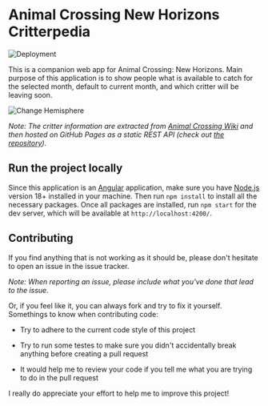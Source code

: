 # Animal Crossing New Horizons Critterpedia

![Deployment](https://github.com/xhsun/acnh-critters/workflows/Deployment/badge.svg)

This is a companion web app for Animal Crossing: New Horizons. Main purpose of this application is to show people what is available to catch for the selected month, default to current month, and which critter will be leaving soon.

![Change Hemisphere](https://i.imgur.com/jWPGJo2.gif)

_Note: The critter information are extracted from [Animal Crossing Wiki](https://animalcrossing.fandom.com/wiki/Animal_Crossing_Wiki) and then hosted on GitHub Pages as a static REST API (check out [the repository](https://github.com/xhsun/acnh-api))._

## Run the project locally

Since this application is an [Angular](https://angular.io/) application, make sure you have [Node.js](https://nodejs.org/en/) version 18+ installed in your machine. Then run `npm install` to install all the necessary packages. Once all packages are installed, run `npm start` for the dev server, which will be available at `http://localhost:4200/`.

## Contributing

If you find anything that is not working as it should be, please don't hesitate to open an issue in the issue tracker.

_Note: When reporting an issue, please include what you've done that lead to the issue._

Or, if you feel like it, you can always fork and try to fix it yourself.
Somethings to know when contributing code:

- Try to adhere to the current code style of this project

- Try to run some testes to make sure you didn't accidentally break anything before creating a pull request

- It would help me to review your code if you tell me what you are trying to do in the pull request

I really do appreciate your effort to help me to improve this project!
